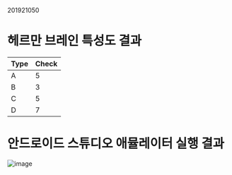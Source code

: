 201921050 
# 헤르만 브레인 특성도 결과
|Type|Check|
|---|---|
|A|5|
|B|3|
|C|5|
|D|7|
# 안드로이드 스튜디오 애뮬레이터 실행 결과
![image](https://user-images.githubusercontent.com/80194089/110245398-3e36a780-7fa6-11eb-9111-c3a3dc83451a.png)


